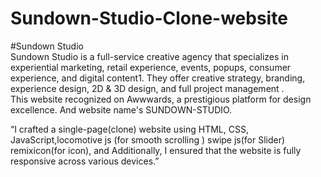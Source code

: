 # Sundown-Studio-Clone-website

#Sundown Studio<br>
Sundown Studio is a full-service creative agency that specializes in experiential marketing, retail experience, events, popups, consumer experience, and digital content1. They offer creative strategy, branding, experience design, 2D & 3D design, and full project management .
<br>
This website recognized on Awwwards, a prestigious platform for design excellence. And website name's SUNDOWN-STUDIO.<br>

“I crafted a single-page(clone) website using HTML, CSS, JavaScript,locomotive js (for smooth scrolling ) swipe js(for Slider) remixicon(for icon), and  Additionally, I ensured that the website is fully responsive across various devices.”<br>

